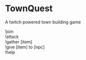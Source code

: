 # TownQuest
A twitch powered town building game

!join<br />
!attack<br />
!gather [item]<br />
!give [item] to [npc]<br />
!help<br />
